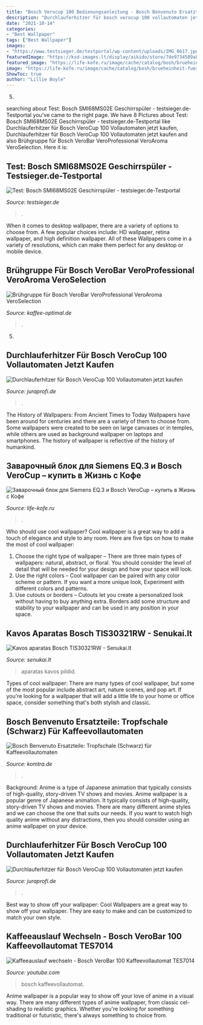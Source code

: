 ```yaml
---
title: "Bosch Verocup 100 Bedienungsanleitung - Bosch Benvenuto Ersatzteile: Tropfschale (schwarz) Für Kaffeevollautomaten"
description: "Durchlauferhitzer für bosch verocup 100 vollautomaten jetzt kaufen"
date: "2021-10-14"
categories:
- "Best Wallpaper"
tags: ["Best Wallpaper"]
images:
- "https://www.testsieger.de/testportal/wp-content/uploads/IMG_0617.jpg"
featuredImage: "https://ksd-images.lt/display/aikido/store/7de9734589a8851f5871aa1ef9d85697.jpg?h=2000&amp;w=2000"
featured_image: "https://life-kofe.ru/image/cache/catalog/bosh/brueheinheit-fuer-siemens-eq-3-ae-bosch-verocup-11032772-4-600x315.jpg"
image: "https://life-kofe.ru/image/cache/catalog/bosh/brueheinheit-fuer-siemens-eq-3-ae-bosch-verocup-11032772-4-600x315.jpg"
ShowToc: true
author: "Lillie Boyle"
---
```



5.

	

		
searching about Test: Bosch SMI68MS02E Geschirrspüler - testsieger.de-Testportal you've came to the right page. We have 8 Pictures about Test: Bosch SMI68MS02E Geschirrspüler - testsieger.de-Testportal like Durchlauferhitzer für Bosch VeroCup 100 Vollautomaten jetzt kaufen, Durchlauferhitzer für Bosch VeroCup 100 Vollautomaten jetzt kaufen and also Brühgruppe für Bosch VeroBar VeroProfessional VeroAroma VeroSelection. Here it is:
		
    
## Test: Bosch SMI68MS02E Geschirrspüler - Testsieger.de-Testportal

<img loading=lazy src="https://www.testsieger.de/testportal/wp-content/uploads/IMG_0617.jpg" onerror="this.onerror=null;this.src='https://tse2.mm.bing.net/th?id=OIP.VQhZOKjl_2WkagZySMNmcQHaE8&amp;pid=15.1';" alt="Test: Bosch SMI68MS02E Geschirrspüler - testsieger.de-Testportal">

_Source: testsieger.de_

>. 

	

When it comes to desktop wallpaper, there are a variety of options to choose from. A few popular choices include: HD wallpaper, retina wallpaper, and high definition wallpaper. All of these Wallpapers come in a variety of resolutions, which can make them perfect for any desktop or mobile device. 

    
## Brühgruppe Für Bosch VeroBar VeroProfessional VeroAroma VeroSelection

<img loading=lazy src="https://www.kaffee-optimal.de/media/image/57/75/0a/bruehgruppe-brueheinheit-bosch-vero-100-300-600-schwarzer-Stutzen-bild-2.jpg" onerror="this.onerror=null;this.src='https://tse4.mm.bing.net/th?id=OIP.U24weYIo85DmwX4eFPwHpAHaFj&amp;pid=15.1';" alt="Brühgruppe für Bosch VeroBar VeroProfessional VeroAroma VeroSelection">

_Source: kaffee-optimal.de_

>. 

	

5.

    
## Durchlauferhitzer Für Bosch VeroCup 100 Vollautomaten Jetzt Kaufen

<img loading=lazy src="https://www.juraprofi.de/images/product_images/popup_images/durchlauferhitzer-fuer-bosch-verocup-12015169b-1.jpg" onerror="this.onerror=null;this.src='https://tse4.mm.bing.net/th?id=OIP.h61GFmYSBeNH9vQrdmQ4IwHaHa&amp;pid=15.1';" alt="Durchlauferhitzer für Bosch VeroCup 100 Vollautomaten jetzt kaufen">

_Source: juraprofi.de_

>. 

	

The History of Wallpapers: From Ancient Times to Today
Wallpapers have been around for centuries and there are a variety of them to choose from. Some wallpapers were created to be seen on large canvases or in temples, while others are used as background wallpaper on laptops and smartphones. The history of wallpaper is reflective of the history of humankind.

    
## Заварочный блок для Siemens EQ.3 и Bosch VeroCup – купить в Жизнь с Кофе

<img loading=lazy src="https://life-kofe.ru/image/cache/catalog/bosh/brueheinheit-fuer-siemens-eq-3-ae-bosch-verocup-11032772-4-600x315.jpg" onerror="this.onerror=null;this.src='https://tse3.mm.bing.net/th?id=OIP.1vT2ZZKZbObqGefYZxo_XgHaD4&amp;pid=15.1';" alt="Заварочный блок для Siemens EQ.3 и Bosch VeroCup – купить в Жизнь с Кофе">

_Source: life-kofe.ru_

>. 

	

Who should use cool wallpaper?
Cool wallpaper is a great way to add a touch of elegance and style to any room. Here are five tips on how to make the most of cool wallpaper: 
1) Choose the right type of wallpaper – There are three main types of wallpapers: natural, abstract, or floral. You should consider the level of detail that will be needed for your design and how your space will look. 
2) Use the right colors – Cool wallpaper can be paired with any color scheme or pattern. If you want a more unique look, Experiment with different colors and patterns. 
3) Use cutouts or borders – Cutouts let you create a personalized look without having to buy anything extra. Borders add some structure and stability to your wallpaper and can be used in any position in your space.

    
## Kavos Aparatas Bosch TIS30321RW - Senukai.lt

<img loading=lazy src="https://ksd-images.lt/display/aikido/store/7de9734589a8851f5871aa1ef9d85697.jpg?h=2000&amp;w=2000" onerror="this.onerror=null;this.src='https://tse2.mm.bing.net/th?id=OIP.XTZ2MyoUpBSUeowu-dZPCgHaLv&amp;pid=15.1';" alt="Kavos aparatas Bosch TIS30321RW - Senukai.lt">

_Source: senukai.lt_

>aparatas kavos pildid. 

	

Types of cool wallpaper:
There are many types of cool wallpaper, but some of the most popular include abstract art, nature scenes, and pop art. If you're looking for a wallpaper that will add a little life to your home or office space, consider something that's both stylish and classic.

    
## Bosch Benvenuto Ersatzteile: Tropfschale (Schwarz) Für Kaffeevollautomaten

<img loading=lazy src="https://komtra.de/media/images/ew-evelations-info/435134_1.JPG" onerror="this.onerror=null;this.src='https://tse2.mm.bing.net/th?id=OIP.1g2WU_4rhX0a3eTHloECDgAAAA&amp;pid=15.1';" alt="Bosch Benvenuto Ersatzteile: Tropfschale (Schwarz) für Kaffeevollautomaten">

_Source: komtra.de_

>. 

	

Background: Anime is a type of Japanese animation that typically consists of high-quality, story-driven TV shows and movies.
Anime wallpaper is a popular genre of Japanese animation. It typically consists of high-quality, story-driven TV shows and movies. There are many different anime styles and we can choose the one that suits our needs. If you want to watch high quality anime without any distractions, then you should consider using an anime wallpaper on your device.

    
## Durchlauferhitzer Für Bosch VeroCup 100 Vollautomaten Jetzt Kaufen

<img loading=lazy src="https://www.juraprofi.de/images/product_images/popup_images/durchlauferhitzer-fuer-bosch-verocup-12015169b-2.jpg" onerror="this.onerror=null;this.src='https://tse4.mm.bing.net/th?id=OIP.FwbdEfDOEAILO7pn_tMeKgHaHa&amp;pid=15.1';" alt="Durchlauferhitzer für Bosch VeroCup 100 Vollautomaten jetzt kaufen">

_Source: juraprofi.de_

>. 

	

Best way to show off your wallpaper:
Cool Wallpapers are a great way to show off your wallpaper. They are easy to make and can be customized to match your own style.

    
## Kaffeeauslauf Wechseln - Bosch VeroBar 100 Kaffeevollautomat TES7014

<img loading=lazy src="https://i.ytimg.com/vi/BfLpZ1Ff9qM/maxresdefault.jpg" onerror="this.onerror=null;this.src='https://tse4.mm.bing.net/th?id=OIP.D4gpKXawFytBzWAOsz16PAHaEK&amp;pid=15.1';" alt="Kaffeeauslauf wechseln - Bosch VeroBar 100 Kaffeevollautomat TES7014">

_Source: youtube.com_

>bosch kaffeevollautomat. 

	

Anime wallpaper is a popular way to show off your love of anime in a visual way. There are many different types of anime wallpaper, from classic cel-shading to realistic graphics. Whether you're looking for something traditional or futuristic, there's always something to choice from.

